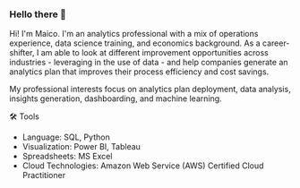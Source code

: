 ### Hello there 👋

Hi! I'm Maico. I'm an analytics professional with a mix of operations experience, data science training, and economics background. As a career-shifter, I am able to look at different improvement opportunities across industries - leveraging in the use of data - and help companies generate an analytics plan that improves their process efficiency and cost savings.

My professional interests focus on analytics plan deployment, data analysis, insights generation, dashboarding, and machine learning.


🛠️ Tools
* Language: SQL, Python
* Visualization: Power BI, Tableau
* Spreadsheets: MS Excel
* Cloud Technologies: Amazon Web Service (AWS) Certified Cloud Practitioner
